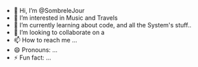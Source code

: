- 👋 Hi, I’m @SombreleJour
- 👀 I’m interested in Music and Travels
- 🌱 I’m currently learning about code, and all the System's stuff..
- 💞️ I’m looking to collaborate on a 
- 📫 How to reach me ...
- 😄 Pronouns: ...
- ⚡ Fun fact: ...

<!---
SombreleJour/SombreleJour is a ✨ special ✨ repository because its `README.md` (this file) appears on your GitHub profile.
You can click the Preview link to take a look at your changes.
--->
